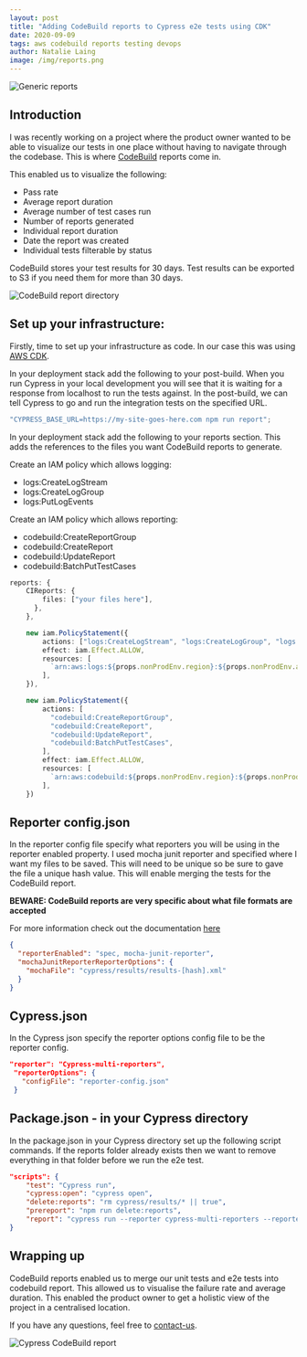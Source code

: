 ```yaml
---
layout: post
title: "Adding CodeBuild reports to Cypress e2e tests using CDK"
date: 2020-09-09
tags: aws codebuild reports testing devops
author: Natalie Laing
image: /img/reports.png
---
```


![Generic reports](/img/reports.png)

## Introduction

I was recently working on a project where the product owner wanted to be able to visualize our tests in one place without having to navigate through the codebase. This is where [CodeBuild](https://docs.aws.amazon.com/codebuild/latest/userguide/test-reporting.html) reports come in.

This enabled us to visualize the following:

- Pass rate
- Average report duration
- Average number of test cases run
- Number of reports generated
- Individual report duration
- Date the report was created
- Individual tests filterable by status

CodeBuild stores your test results for 30 days. Test results can be exported to S3 if you need them for more than 30 days.

![CodeBuild report directory](/img/CodeBuild-Reports-Finder.png)

## Set up your infrastructure:

Firstly, time to set up your infrastructure as code. In our case this was using [AWS CDK](https://docs.aws.amazon.com/cdk/latest/guide/home.html).

In your deployment stack add the following to your post-build.
When you run Cypress in your local development you will see that it is waiting for a response from localhost to run the tests against. In the post-build, we can tell Cypress to go and run the integration tests on the specified URL.

```ts
"CYPRESS_BASE_URL=https://my-site-goes-here.com npm run report";
```

In your deployment stack add the following to your reports section.
This adds the references to the files you want CodeBuild reports to generate.

Create an IAM policy which allows logging:

- logs:CreateLogStream
- logs:CreateLogGroup
- logs:PutLogEvents

Create an IAM policy which allows reporting:

- codebuild:CreateReportGroup
- codebuild:CreateReport
- codebuild:UpdateReport
- codebuild:BatchPutTestCases

```ts
reports: {
    CIReports: {
        files: ["your files here"],
      },
    },

    new iam.PolicyStatement({
        actions: ["logs:CreateLogStream", "logs:CreateLogGroup", "logs:PutLogEvents"],
        effect: iam.Effect.ALLOW,
        resources: [
          `arn:aws:logs:${props.nonProdEnv.region}:${props.nonProdEnv.account}:log-group:/aws/codebuild/your-file-path-*`,
        ],
    }),

    new iam.PolicyStatement({
        actions: [
          "codebuild:CreateReportGroup",
          "codebuild:CreateReport",
          "codebuild:UpdateReport",
          "codebuild:BatchPutTestCases",
        ],
        effect: iam.Effect.ALLOW,
        resources: [
          `arn:aws:codebuild:${props.nonProdEnv.region}:${props.nonProdEnv.account}:report-group/your-file-path-*`,
        ],
    })
```

## Reporter config.json

In the reporter config file specify what reporters you will be using in the reporter enabled property.
I used mocha junit reporter and specified where I want my files to be saved. This will need to be unique so be sure to gave the file a unique hash value. This will enable merging the tests for the CodeBuild report.

**BEWARE: CodeBuild reports are very specific about what file formats are accepted**

For more information check out the documentation [here](https://docs.aws.amazon.com/codebuild/latest/userguide/test-reporting.html)

```json
{
  "reporterEnabled": "spec, mocha-junit-reporter",
  "mochaJunitReporterReporterOptions": {
    "mochaFile": "cypress/results/results-[hash].xml"
  }
}
```

## Cypress.json

In the Cypress json specify the reporter options config file to be the reporter config.

```json
"reporter": "Cypress-multi-reporters",
 "reporterOptions": {
   "configFile": "reporter-config.json"
 }
```

## Package.json - in your Cypress directory

In the package.json in your Cypress directory set up the following script commands.
If the reports folder already exists then we want to remove everything in that folder before we run the e2e test.

```json
"scripts": {
    "test": "Cypress run",
    "cypress:open": "cypress open",
    "delete:reports": "rm cypress/results/* || true",
    "prereport": "npm run delete:reports",
    "report": "cypress run --reporter cypress-multi-reporters --reporter-options configFile=reporter-config.json"
}
```

## Wrapping up

CodeBuild reports enabled us to merge our unit tests and e2e tests into codebuild report. This allowed us to visualise the failure rate and average duration. This enabled the product owner to get a holistic view of the project in a centralised location.

If you have any questions, feel free to [contact-us](https://www.mechanicalrock.io/lets-get-started).

![Cypress CodeBuild report](/img/Cypress-CodeBuildReport.png)
